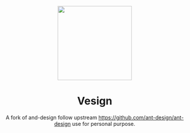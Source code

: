 <p align="center">
  <a href="https://ant.design">
    <img width="200" src="https://gw.alipayobjects.com/zos/rmsportal/KDpgvguMpGfqaHPjicRK.svg">
  </a>
</p>

<h1 align="center">Vesign</h1>

<div align="center">

A fork of and-design follow upstream https://github.com/ant-design/ant-design use for personal purpose.
